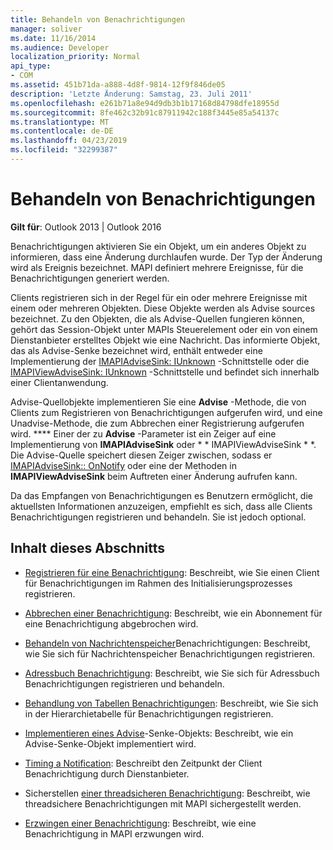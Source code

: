 ```yaml
---
title: Behandeln von Benachrichtigungen
manager: soliver
ms.date: 11/16/2014
ms.audience: Developer
localization_priority: Normal
api_type:
- COM
ms.assetid: 451b71da-a888-4d8f-9814-12f9f846de05
description: 'Letzte Änderung: Samstag, 23. Juli 2011'
ms.openlocfilehash: e261b71a8e94d9db3b1b17168d84798dfe18955d
ms.sourcegitcommit: 8fe462c32b91c87911942c188f3445e85a54137c
ms.translationtype: MT
ms.contentlocale: de-DE
ms.lasthandoff: 04/23/2019
ms.locfileid: "32299387"
---
```

# <a name="handling-notifications"></a>Behandeln von Benachrichtigungen

**Gilt für**: Outlook 2013 | Outlook 2016 
  
Benachrichtigungen aktivieren Sie ein Objekt, um ein anderes Objekt zu informieren, dass eine Änderung durchlaufen wurde. Der Typ der Änderung wird als Ereignis bezeichnet. MAPI definiert mehrere Ereignisse, für die Benachrichtigungen generiert werden. 
  
Clients registrieren sich in der Regel für ein oder mehrere Ereignisse mit einem oder mehreren Objekten. Diese Objekte werden als Advise sources bezeichnet. Zu den Objekten, die als Advise-Quellen fungieren können, gehört das Session-Objekt unter MAPIs Steuerelement oder ein von einem Dienstanbieter erstelltes Objekt wie eine Nachricht. Das informierte Objekt, das als Advise-Senke bezeichnet wird, enthält entweder eine Implementierung der [IMAPIAdviseSink: IUnknown](imapiadvisesinkiunknown.md) -Schnittstelle oder die [IMAPIViewAdviseSink: IUnknown](imapiviewadvisesinkiunknown.md) -Schnittstelle und befindet sich innerhalb einer Clientanwendung. 
  
Advise-Quellobjekte implementieren Sie eine **Advise** -Methode, die von Clients zum Registrieren von Benachrichtigungen aufgerufen wird, und eine Unadvise-Methode, die zum Abbrechen einer Registrierung aufgerufen wird. **** Einer der zu **Advise** -Parameter ist ein Zeiger auf eine Implementierung von **IMAPIAdviseSink** oder * * IMAPIViewAdviseSink * *. Die Advise-Quelle speichert diesen Zeiger zwischen, sodass er [IMAPIAdviseSink:: OnNotify](imapiadvisesink-onnotify.md) oder eine der Methoden in **IMAPIViewAdviseSink** beim Auftreten einer Änderung aufrufen kann. 
  
Da das Empfangen von Benachrichtigungen es Benutzern ermöglicht, die aktuellsten Informationen anzuzeigen, empfiehlt es sich, dass alle Clients Benachrichtigungen registrieren und behandeln. Sie ist jedoch optional.
  
## <a name="in-this-section"></a>Inhalt dieses Abschnitts

- [Registrieren für eine Benachrichtigung](registering-for-a-notification.md): Beschreibt, wie Sie einen Client für Benachrichtigungen im Rahmen des Initialisierungsprozesses registrieren.
    
- [Abbrechen einer Benachrichtigung](canceling-a-notification.md): Beschreibt, wie ein Abonnement für eine Benachrichtigung abgebrochen wird.
    
- [Behandeln von Nachrichtenspeicher](handling-message-store-notification.md)Benachrichtigungen: Beschreibt, wie Sie sich für Nachrichtenspeicher Benachrichtigungen registrieren.
    
- [Adressbuch Benachrichtigung](handing-address-book-notification.md): Beschreibt, wie Sie sich für Adressbuch Benachrichtigungen registrieren und behandeln.
    
- [Behandlung von Tabellen Benachrichtigungen](handling-table-notification.md): Beschreibt, wie Sie sich in der Hierarchietabelle für Benachrichtigungen registrieren.
    
- [Implementieren eines Advise](implementing-an-advise-sink-object.md)-Senke-Objekts: Beschreibt, wie ein Advise-Senke-Objekt implementiert wird.
    
- [Timing a Notification](timing-a-notification.md): Beschreibt den Zeitpunkt der Client Benachrichtigung durch Dienstanbieter.
    
- Sicherstellen [einer threadsicheren Benachrichtigung](ensuring-a-thread-safe-notification.md): Beschreibt, wie threadsichere Benachrichtigungen mit MAPI sichergestellt werden.
    
- [Erzwingen einer Benachrichtigung](forcing-a-notification.md): Beschreibt, wie eine Benachrichtigung in MAPI erzwungen wird.
    

